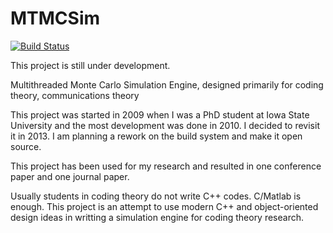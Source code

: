 MTMCSim
=======


[![Build Status](https://travis-ci.org/szli/MTMCSim.png)](https://travis-ci.org/szli]/MTMCSim)


This project is still under development.

Multithreaded Monte Carlo Simulation Engine, designed primarily for coding theory, communications theory

This project was started in 2009 when I was a PhD student at Iowa State University and the most development was done in 2010. I decided to revisit it in 2013. I am planning a rework on the build system and make it open source.

This project has been used for my research and resulted in one conference paper and one journal paper. 

Usually students in coding theory do not write C++ codes. C/Matlab is enough. This project is an attempt to use modern C++ and object-oriented design ideas in writting a simulation engine for coding theory research.


